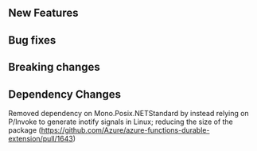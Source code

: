 <!-- Please put your changes into the appropriate category (or categories) below. -->

## New Features

## Bug fixes

## Breaking changes

## Dependency Changes

Removed dependency on Mono.Posix.NETStandard by instead relying on P/Invoke to generate inotify signals in Linux; reducing the size of the package (https://github.com/Azure/azure-functions-durable-extension/pull/1643)